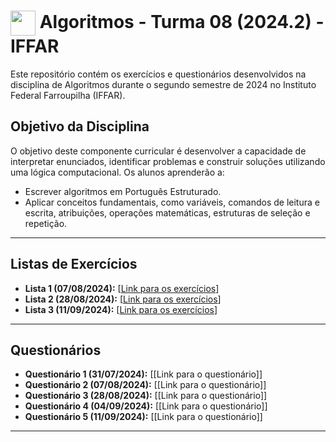 <h1>
     <img align="center" width="40px" src="https://upload.wikimedia.org/wikipedia/commons/3/3f/Instituto_Federal_Farroupilha_-_Marca_Vertical_2015.svg"></a>
    <span>Algoritmos - Turma 08 (2024.2) - IFFAR</span>
</h1>

Este repositório contém os exercícios e questionários desenvolvidos na disciplina de Algoritmos durante o segundo semestre de 2024 no Instituto Federal Farroupilha (IFFAR).

## Objetivo da Disciplina

O objetivo deste componente curricular é desenvolver a capacidade de interpretar enunciados, identificar problemas e construir soluções utilizando uma lógica computacional. Os alunos aprenderão a:

- Escrever algoritmos em Português Estruturado.
- Aplicar conceitos fundamentais, como variáveis, comandos de leitura e escrita, atribuições, operações matemáticas, estruturas de seleção e repetição.
___
## Listas de Exercícios

- **Lista 1 (07/08/2024):** [[Link para os exercícios](https://github.com/oBryam/Algoritmos/blob/main/atividades/lista1.md)]
- **Lista 2 (28/08/2024):** [[Link para os exercícios](https://github.com/oBryam/Algoritmos/blob/main/atividades/lista2.md)]
- **Lista 3 (11/09/2024):** [[Link para os exercícios](https://github.com/oBryam/algoritmos/blob/main/atividades/lista3.md)]
___
## Questionários

- **Questionário 1 (31/07/2024):** [[Link para o questionário]] 
- **Questionário 2 (07/08/2024):** [[Link para o questionário]]
- **Questionário 3 (28/08/2024):** [[Link para o questionário]]
- **Questionário 4 (04/09/2024):** [[Link para o questionário]]
- **Questionário 5 (11/09/2024):** [[Link para o questionário]]

___
